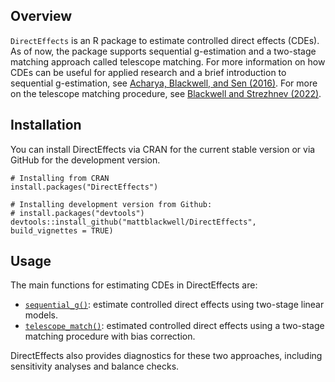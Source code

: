 ## Overview

`DirectEffects` is an R package to estimate controlled direct effects (CDEs). As of now, the package supports sequential g-estimation and a two-stage matching approach called telescope matching. For more information on how CDEs can be useful for applied research and a brief introduction to sequential g-estimation, see [Acharya, Blackwell, and Sen (2016)][de-paper]. For more on the telescope matching procedure, see  [Blackwell and Strezhnev (2022)][tm-paper]. 


## Installation

You can install DirectEffects via CRAN for the current stable version or via GitHub for the development version. 

```{r}
# Installing from CRAN
install.packages("DirectEffects")

# Installing development version from Github:
# install.packages("devtools")
devtools::install_github("mattblackwell/DirectEffects", build_vignettes = TRUE)
```

## Usage

The main functions for estimating CDEs in DirectEffects are:

- [`sequential_g()`](articles/DirectEffects.html): estimate controlled direct effects using two-stage linear models. 
- [`telescope_match()`](articles/telescope_matching.html): estimated controlled direct effects using a two-stage matching procedure with bias correction. 

DirectEffects also provides diagnostics for these two approaches, including sensitivity analyses and balance checks. 

[de-paper]: http://www.mattblackwell.org/files/papers/direct-effects.pdf
[tm-paper]: https://www.mattblackwell.org/files/papers/telescope_matching.pdf

